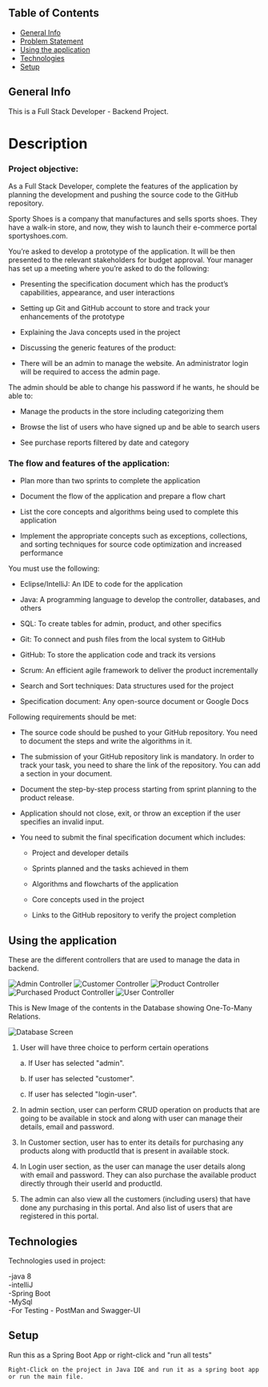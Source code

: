 ## Table of Contents

- [General Info](#General-info)
- [Problem Statement](#Description)
- [Using the application](#Using-the-application)
- [Technologies](#Technologies)
- [Setup](#Setup)

## General Info

This is a Full Stack Developer - Backend Project.

# Description

### Project objective:

As a Full Stack Developer, complete the features of the application by planning the development and pushing the source code to the GitHub repository.

Sporty Shoes is a company that manufactures and sells sports shoes. They have a walk-in store, and now, they wish to launch their e-commerce portal sportyshoes.com.

You’re asked to develop a prototype of the application. It will be then presented to the relevant stakeholders for budget approval. Your manager has set up a meeting where you’re asked to do the following:

* Presenting the specification document which has the product’s capabilities, appearance, and user interactions

* Setting up Git and GitHub account to store and track your enhancements of the prototype

* Explaining the Java concepts used in the project

* Discussing the generic features of the product:

* There will be an admin to manage the website. An administrator login will be required to access the admin page.

The admin should be able to change his password if he wants, he should be able to:

* Manage the products in the store including categorizing them

* Browse the list of users who have signed up and be able to search users

* See purchase reports filtered by date and category 

### The flow and features of the application:

* Plan more than two sprints to complete the application

* Document the flow of the application and prepare a flow chart

* List the core concepts and algorithms being used to complete this application

* Implement the appropriate concepts such as exceptions, collections, and sorting techniques for source code optimization and increased performance


You must use the following:

* Eclipse/IntelliJ: An IDE to code for the application

* Java: A programming language to develop the controller, databases, and others

* SQL: To create tables for admin, product, and other specifics

* Git: To connect and push files from the local system to GitHub

* GitHub: To store the application code and track its versions

* Scrum: An efficient agile framework to deliver the product incrementally

* Search and Sort techniques: Data structures used for the project

* Specification document: Any open-source document or Google Docs


Following requirements should be met:

* The source code should be pushed to your GitHub repository. You need to document the steps and write the algorithms in it.

* The submission of your GitHub repository link is mandatory. In order to track your task, you need to share the link of the repository. You can add a section in your document.

* Document the step-by-step process starting from sprint planning to the product release.

* Application should not close, exit, or throw an exception if the user specifies an invalid input.

* You need to submit the final specification document which includes:

    * Project and developer details

    * Sprints planned and the tasks achieved in them

    * Algorithms and flowcharts of the application

    * Core concepts used in the project

    * Links to the GitHub repository to verify the project completion


## Using the application

These are the different controllers that are used to manage the data in backend.

<img alt = "Admin Controller" src = "https://github.com/Instantgaming2356/JAVAFSD-Project02/blob/master/Images/Screenshot(2110).png">

<img alt = "Customer Controller" src = "https://github.com/Instantgaming2356/JAVAFSD-Project02/blob/master/Images/Screenshot(2111).png">
 
<img alt = "Product Controller" src = "https://github.com/Instantgaming2356/JAVAFSD-Project02/blob/master/Images/Screenshot(2112).png">

<img alt = "Purchased Product Controller" src = "https://github.com/Instantgaming2356/JAVAFSD-Project02/blob/master/Images/Screenshot(2113).png">

<img alt = "User Controller" src = "https://github.com/Instantgaming2356/JAVAFSD-Project02/blob/master/Images/Screenshot(2114).png">

This is New Image of the contents in the Database showing One-To-Many Relations.

<img alt = "Database Screen" src = "https://github.com/Instantgaming2356/JAVAFSD-Project02/blob/master/Images/Screenshot(2109).png">

1. User will have three choice to perform certain operations

    a. If User has selected "admin".

    b. If user has selected "customer".

    c. If user has selected "login-user".

2. In admin section, user can perform CRUD operation on products that are going to be available in stock and along with user can manage their details, email and password.

3. In Customer section, user has to enter its details for purchasing any products along with productId that is present in available stock.
  
4. In Login user section, as the user can manage the user details along with email and password. They can also purchase the available product directly through their userId and productId. 

5. The admin  can also view all the customers (including users) that have done any purchasing in this portal. And also list of users that are registered in this portal.


## Technologies

Technologies used in project:

-java 8 \
-intelliJ \
-Spring Boot \
-MySql \
-For Testing - PostMan and Swagger-UI

## Setup

Run this as a Spring Boot App or right-click and "run all tests"

```
Right-Click on the project in Java IDE and run it as a spring boot app or run the main file.
```

